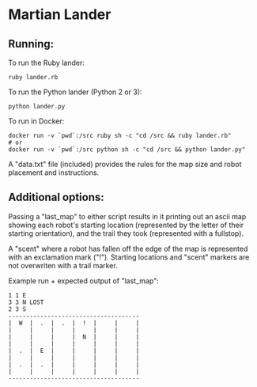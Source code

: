 # Martian Lander

## Running:
To run the Ruby lander:

    ruby lander.rb

To run the Python lander (Python 2 or 3):

    python lander.py

To run in Docker:

    docker run -v `pwd`:/src ruby sh -c "cd /src && ruby lander.rb"
    # or
    docker run -v `pwd`:/src python sh -c "cd /src && python lander.py"

A "data.txt" file (included) provides the rules for the map size and robot
placement and instructions.

## Additional options:
Passing a "last_map" to either script results in it printing out an ascii map
showing each robot's starting location (represented by the letter of their
starting orientation), and the trail they took (represented with a fullstop).

A "scent" where a robot has fallen off the edge of the map is represented with
an exclamation mark ("!"). Starting locations and "scent" markers are not
overwriten with a trail marker.

Example run + expected output of "last_map":

    1 1 E
    3 3 N LOST
    2 3 S
    -------------------------------------
    |  W  |  .  |  .  |  !  |     |     |
    |     |     |     |     |     |     |
    |     |     |     |  N  |     |     |
    |     |     |     |     |     |     |
    |  .  |  E  |     |     |     |     |
    |     |     |     |     |     |     |
    |  .  |  .  |     |     |     |     |
    |     |     |     |     |     |     |
    -------------------------------------
